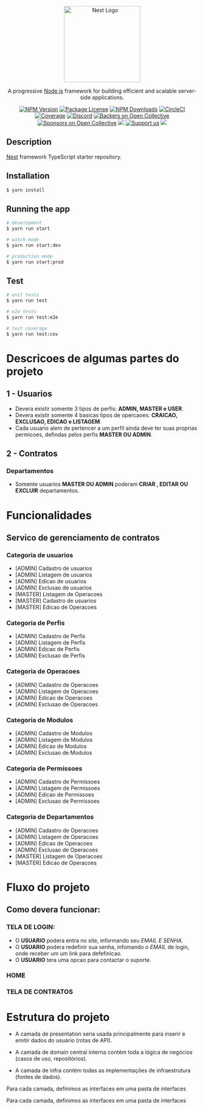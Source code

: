 <p align="center">
  <a href="http://nestjs.com/" target="blank"><img src="https://nestjs.com/img/logo-small.svg" width="200" alt="Nest Logo" /></a>
</p>

[circleci-image]: https://img.shields.io/circleci/build/github/nestjs/nest/master?token=abc123def456
[circleci-url]: https://circleci.com/gh/nestjs/nest

  <p align="center">A progressive <a href="http://nodejs.org" target="_blank">Node.js</a> framework for building efficient and scalable server-side applications.</p>
    <p align="center">
<a href="https://www.npmjs.com/~nestjscore" target="_blank"><img src="https://img.shields.io/npm/v/@nestjs/core.svg" alt="NPM Version" /></a>
<a href="https://www.npmjs.com/~nestjscore" target="_blank"><img src="https://img.shields.io/npm/l/@nestjs/core.svg" alt="Package License" /></a>
<a href="https://www.npmjs.com/~nestjscore" target="_blank"><img src="https://img.shields.io/npm/dm/@nestjs/common.svg" alt="NPM Downloads" /></a>
<a href="https://circleci.com/gh/nestjs/nest" target="_blank"><img src="https://img.shields.io/circleci/build/github/nestjs/nest/master" alt="CircleCI" /></a>
<a href="https://coveralls.io/github/nestjs/nest?branch=master" target="_blank"><img src="https://coveralls.io/repos/github/nestjs/nest/badge.svg?branch=master#9" alt="Coverage" /></a>
<a href="https://discord.gg/G7Qnnhy" target="_blank"><img src="https://img.shields.io/badge/discord-online-brightgreen.svg" alt="Discord"/></a>
<a href="https://opencollective.com/nest#backer" target="_blank"><img src="https://opencollective.com/nest/backers/badge.svg" alt="Backers on Open Collective" /></a>
<a href="https://opencollective.com/nest#sponsor" target="_blank"><img src="https://opencollective.com/nest/sponsors/badge.svg" alt="Sponsors on Open Collective" /></a>
  <a href="https://paypal.me/kamilmysliwiec" target="_blank"><img src="https://img.shields.io/badge/Donate-PayPal-ff3f59.svg"/></a>
    <a href="https://opencollective.com/nest#sponsor"  target="_blank"><img src="https://img.shields.io/badge/Support%20us-Open%20Collective-41B883.svg" alt="Support us"></a>
  <a href="https://twitter.com/nestframework" target="_blank"><img src="https://img.shields.io/twitter/follow/nestframework.svg?style=social&label=Follow"></a>
</p>
  <!--[![Backers on Open Collective](https://opencollective.com/nest/backers/badge.svg)](https://opencollective.com/nest#backer)
  [![Sponsors on Open Collective](https://opencollective.com/nest/sponsors/badge.svg)](https://opencollective.com/nest#sponsor)-->

## Description

[Nest](https://github.com/nestjs/nest) framework TypeScript starter repository.

## Installation

```bash
$ yarn install
```

## Running the app

```bash
# development
$ yarn run start

# watch mode
$ yarn run start:dev

# production mode
$ yarn run start:prod
```

## Test

```bash
# unit tests
$ yarn run test

# e2e tests
$ yarn run test:e2e

# test coverage
$ yarn run test:cov
```

# Descricoes de algumas partes do projeto
## 1 - Usuarios
- Devera existir somente 3 tipos de perfis: **ADMIN, MASTER e USER**.
- Devera existir somente 4 basicas tipos de opercaoes: **CRAICAO, EXCLUSAO, EDICAO e LISTAGEM**.
- Cada usuario alem de pertencer a um perfil ainda deve ter suas proprias permicoes, defindas pelos perfis **MASTER OU ADMIN**.

## 2 - Contratos
### Departamentos
- Somente usuarios **MASTER OU ADMIN** poderam **CRIAR , EDITAR OU EXCLUIR** departamentos.

# Funcionalidades
## Servico de gerenciamento de contratos

### Categoria de usuarios
- [ADMIN] Cadastro de usuarios
- [ADMIN] Listagem de usuarios
- [ADMIN] Edicao de usuarios
- [ADMIN] Exclusao de usuarios
- [MASTER] Listagem de Operacoes
- [MASTER] Cadastro de usuarios
- [MASTER] Edicao de Operacoes

### Categoria de Perfis
- [ADMIN] Cadastro de Perfis
- [ADMIN] Listagem de Perfis
- [ADMIN] Edicao de Perfis
- [ADMIN] Exclusao de Perfis

### Categoria de Operacoes
- [ADMIN] Cadastro de Operacoes
- [ADMIN] Listagem de Operacoes
- [ADMIN] Edicao de Operacoes
- [ADMIN] Exclusao de Operacoes


### Categoria de Modulos
- [ADMIN] Cadastro de Modulos
- [ADMIN] Listagem de Modulos
- [ADMIN] Edicao de Modulos
- [ADMIN] Exclusao de Modulos

### Categoria de Permissoes
- [ADMIN] Cadastro de Permissoes
- [ADMIN] Listagem de Permissoes
- [ADMIN] Edicao de Permissoes
- [ADMIN] Exclusao de Permissoes


### Categoria de Departamentos
- [ADMIN] Cadastro de Operacoes
- [ADMIN] Listagem de Operacoes
- [ADMIN] Edicao de Operacoes
- [ADMIN] Exclusao de Operacoes
- [MASTER] Listagem de Operacoes
- [MASTER] Edicao de Operacoes
#


# Fluxo do projeto
## Como devera funcionar:
### TELA DE LOGIN:
- O **USUARIO** podera entra no site, informando seu *EMAIL E SENHA*.
- O **USUARIO** podera redefinir sua senha, infomando o *EMAIL* de login, onde receber um um link para defefinicao.
- O **USUARIO** tera uma opcao para contactar o suporte.

### HOME

### TELA DE CONTRATOS


# Estrutura do projeto
- A camada de presentation seria usada principalmente para inserir e emitir dados do usuário (rotas de API).

- A camada de domain central interna contém toda a lógica de negócios (casos de uso, repositórios).

- A camada de infra contém todas as implementações de infraestrutura (fontes de dados).

Para cada camada, definimos as interfaces em uma pasta de interfaces


Para cada camada, definimos as interfaces em uma pasta de interfaces

